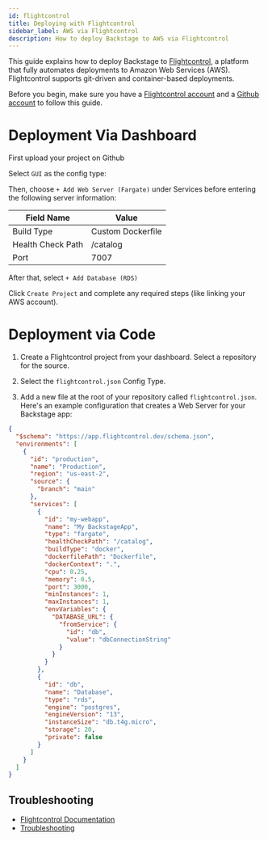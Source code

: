 ```yaml
---
id: flightcontrol
title: Deploying with Flightcontrol
sidebar_label: AWS via Flightcontrol
description: How to deploy Backstage to AWS via Flightcontrol
---
```


This guide explains how to deploy Backstage to [Flightcontrol](https://www.flightcontrol.dev?ref=backstage), a platform that fully automates deployments to Amazon Web Services (AWS). Flightcontrol supports git-driven and container-based deployments.

Before you begin, make sure you have a [Flightcontrol account](https://app.flightcontrol.dev/signup?ref=backstage) and a [Github account](https://github.com/login) to follow this guide.

# Deployment Via Dashboard

First upload your project on Github

Select `GUI` as the config type:

Then, choose `+ Add Web Server (Fargate)` under Services before entering the following server information:

| Field Name        | Value             |
| ----------------- | ----------------- |
| Build Type        | Custom Dockerfile |
| Health Check Path | /catalog          |
| Port              | 7007              |

After that, select `+ Add Database (RDS)`

Click `Create Project` and complete any required steps (like linking your AWS account).

# Deployment via Code

1. Create a Flightcontrol project from your dashboard. Select a repository for the source.

2. Select the `flightcontrol.json` Config Type.

3. Add a new file at the root of your repository called `flightcontrol.json`. Here's an example configuration that creates a Web Server for your Backstage app:

```json filename="flightcontrol.json"
{
  "$schema": "https://app.flightcontrol.dev/schema.json",
  "environments": [
    {
      "id": "production",
      "name": "Production",
      "region": "us-east-2",
      "source": {
        "branch": "main"
      },
      "services": [
        {
          "id": "my-webapp",
          "name": "My BackstageApp",
          "type": "fargate",
          "healthCheckPath": "/catalog",
          "buildType": "docker",
          "dockerfilePath": "Dockerfile",
          "dockerContext": ".",
          "cpu": 0.25,
          "memory": 0.5,
          "port": 3000,
          "minInstances": 1,
          "maxInstances": 1,
          "envVariables": {
            "DATABASE_URL": {
              "fromService": {
                "id": "db",
                "value": "dbConnectionString"
              }
            }
          }
        },
        {
          "id": "db",
          "name": "Database",
          "type": "rds",
          "engine": "postgres",
          "engineVersion": "13",
          "instanceSize": "db.t4g.micro",
          "storage": 20,
          "private": false
        }
      ]
    }
  ]
}
```

## Troubleshooting

- [Flightcontrol Documentation](https://www.flightcontrol.dev/docs?ref=backstage)
- [Troubleshooting](https://www.flightcontrol.dev/docs/troubleshooting?ref=backstage)
